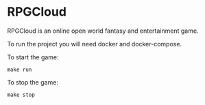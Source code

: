 # RPGCloud

RPGCloud is an online open world fantasy and entertainment game.

To run the project you will need docker and docker-compose.

To start the game:

```
make run
```

To stop the game:

```
make stop
```
